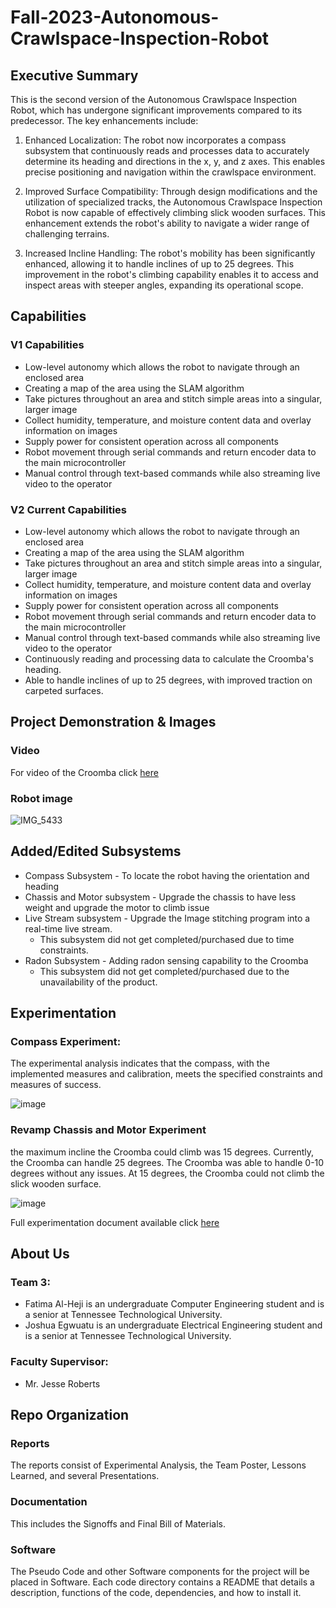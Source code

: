 # Fall-2023-Autonomous-Crawlspace-Inspection-Robot 

## Executive Summary

This is the second version of the Autonomous Crawlspace Inspection Robot, which has undergone significant improvements compared to its predecessor. The key enhancements include:

1. Enhanced Localization: The robot now incorporates a compass subsystem that continuously reads and processes data to accurately determine its heading and directions in the x, y, and z axes. This enables precise positioning and navigation within the crawlspace environment.

2. Improved Surface Compatibility: Through design modifications and the utilization of specialized tracks, the Autonomous Crawlspace Inspection Robot is now capable of effectively climbing slick wooden surfaces. This enhancement extends the robot's ability to navigate a wider range of challenging terrains.

3. Increased Incline Handling: The robot's mobility has been significantly enhanced, allowing it to handle inclines of up to 25 degrees. This improvement in the robot's climbing capability enables it to access and inspect areas with steeper angles, expanding its operational scope.
   
## Capabilities
### V1 Capabilities
* Low-level autonomy which allows the robot to navigate through an enclosed area
* Creating a map of the area using the SLAM algorithm
* Take pictures throughout an area and stitch simple areas into a singular, larger image
* Collect humidity, temperature, and moisture content data and overlay information on images
* Supply power for consistent operation across all components
* Robot movement through serial commands and return encoder data to the main microcontroller
* Manual control through text-based commands while also streaming live video to the operator

### V2 Current Capabilities
* Low-level autonomy which allows the robot to navigate through an enclosed area
* Creating a map of the area using the SLAM algorithm
* Take pictures throughout an area and stitch simple areas into a singular, larger image
* Collect humidity, temperature, and moisture content data and overlay information on images
* Supply power for consistent operation across all components
* Robot movement through serial commands and return encoder data to the main microcontroller
* Manual control through text-based commands while also streaming live video to the operator
* Continuously reading and processing data to calculate the Croomba's heading.
* Able to handle inclines of up to 25 degrees, with improved traction on carpeted surfaces.

## Project Demonstration & Images
### Video
For video of the Croomba click [here](https://drive.google.com/file/d/1BlidPwFD-7A3Lk9YjZDArSfRcH_MlGhP/view?usp=sharing)

### Robot image 
![IMG_5433](https://github.com/JoshuaEgwuatu/Fall-2023-Autonomous-Crawlspace-Inspection-Robot/assets/110966922/6c96d0ff-0441-4c29-a52a-4b10bfa67e1b)


## Added/Edited Subsystems
- Compass Subsystem - To locate the robot having the orientation and heading 
- Chassis and Motor subsystem - Upgrade the chassis to have less weight and upgrade the motor to climb issue
- Live Stream subsystem - Upgrade the Image stitching program into a real-time live stream.
   - This subsystem did not get completed/purchased due to time constraints. 
- Radon Subsystem - Adding radon sensing capability to the Croomba
   - This subsystem did not get completed/purchased due to the unavailability of the product.

    
## Experimentation
### Compass Experiment:
The experimental analysis indicates that the compass, with the implemented measures and calibration, meets the specified constraints and measures of success.

![image](https://github.com/JoshuaEgwuatu/Fall-2023-Autonomous-Crawlspace-Inspection-Robot/assets/112426690/dfed39f2-4645-45de-870b-5125ebda6661)


### Revamp Chassis and Motor Experiment
the maximum incline the Croomba could climb was 15 degrees. Currently, the Croomba can handle 25 degrees. The Croomba was able to handle 0-10 degrees without any issues. At 15 degrees, the Croomba could not climb the slick wooden surface. 

![image](https://github.com/JoshuaEgwuatu/Fall-2023-Autonomous-Crawlspace-Inspection-Robot/assets/112426690/c9488e06-4436-4792-8eaf-fdb0fc90fd5d)

Full experimentation document available click [here](https://github.com/JoshuaEgwuatu/Fall-2023-Autonomous-Crawlspace-Inspection-Robot/blob/959f4df5862007a06841c948a97f7c722fc72168/Croomba%20V2/Reports/Experimental%20Analysis.md)

## About Us
### Team 3:
- Fatima Al-Heji is an undergraduate Computer Engineering student and is a senior at Tennessee Technological University.
- Joshua Egwuatu is an undergraduate Electrical Engineering student and is a senior at Tennessee Technological University.
 ### Faculty Supervisor:
 - Mr. Jesse Roberts

## Repo Organization

### Reports
The reports consist of Experimental Analysis, the Team Poster, Lessons Learned, and several Presentations.

### Documentation 
This includes the Signoffs and Final Bill of Materials.

### Software 
The Pseudo Code and other Software components for the project will be placed in Software. Each code directory contains a README that details a description, functions of the code, dependencies, and how to install it.


